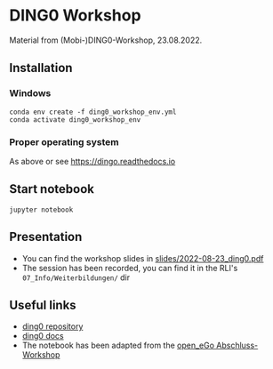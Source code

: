 # DING0 Workshop

Material from (Mobi-)DING0-Workshop, 23.08.2022.

## Installation

### Windows

    conda env create -f ding0_workshop_env.yml
    conda activate ding0_workshop_env

### Proper operating system

As above or see https://dingo.readthedocs.io

## Start notebook

    jupyter notebook

## Presentation

- You can find the workshop slides in [slides/2022-08-23_ding0.pdf](slides/2022-08-23_ding0.pdf)
- The session has been recorded, you can find it in the RLI's `07_Info/Weiterbildungen/` dir

## Useful links

- [ding0 repository](https://github.com/openego/ding0)
- [ding0 docs](https://dingo.readthedocs.io)
- The notebook has been adapted from the [open_eGo Abschluss-Workshop](https://openegoproject.wordpress.com/ergebnisse/)
